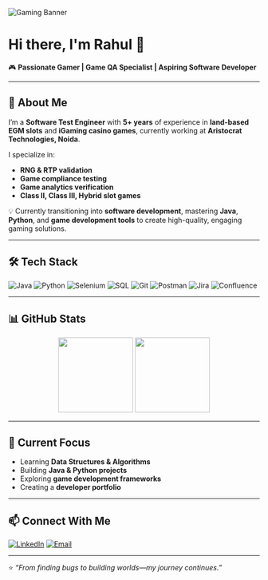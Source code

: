 <!-- Profile Banner -->
![Gaming Banner](https://media1.giphy.com/media/v1.Y2lkPTc5MGI3NjExdGp2M25sMnlsY2MybGh1Mmg4ZGpqYXZ0NXd6ZnhnYjM1c2R2MmhlMiZlcD12MV9pbnRlcm5hbF9naWZfYnlfaWQmY3Q9Zw/53SYcz732rXXxdVn4S/giphy.gif) <!-- Replace with your own custom banner image URL -->

# Hi there, I'm Rahul 👋  

🎮 **Passionate Gamer | Game QA Specialist | Aspiring Software Developer**

---

## 🌟 About Me

I’m a **Software Test Engineer** with **5+ years** of experience in **land-based EGM slots** and **iGaming casino games**, currently working at **Aristocrat Technologies, Noida**.  

I specialize in:
- **RNG & RTP validation**
- **Game compliance testing**
- **Game analytics verification**
- **Class II, Class III, Hybrid slot games**  

💡 Currently transitioning into **software development**, mastering **Java**, **Python**, and **game development tools** to create high-quality, engaging gaming solutions.

---

## 🛠️ Tech Stack

![Java](https://img.shields.io/badge/Java-%23ED8B00.svg?style=for-the-badge&logo=openjdk&logoColor=white)
![Python](https://img.shields.io/badge/Python-%233776AB.svg?style=for-the-badge&logo=python&logoColor=white)
![Selenium](https://img.shields.io/badge/Selenium-%2343B02A.svg?style=for-the-badge&logo=selenium&logoColor=white)
![SQL](https://img.shields.io/badge/SQL-%2300758F.svg?style=for-the-badge&logo=postgresql&logoColor=white)
![Git](https://img.shields.io/badge/Git-%23F05032.svg?style=for-the-badge&logo=git&logoColor=white)
![Postman](https://img.shields.io/badge/Postman-%23FF6C37.svg?style=for-the-badge&logo=postman&logoColor=white)
![Jira](https://img.shields.io/badge/Jira-%230A0FFF.svg?style=for-the-badge&logo=jira&logoColor=white)
![Confluence](https://img.shields.io/badge/Confluence-%230A0FFF.svg?style=for-the-badge&logo=confluence&logoColor=white)

---

## 📊 GitHub Stats

<p align="center">
  <img src="https://github-readme-stats.vercel.app/api?username=yourgithubusername&show_icons=true&theme=tokyonight" height="150" />
  <img src="https://github-readme-stats.vercel.app/api/top-langs/?username=yourgithubusername&layout=compact&theme=tokyonight" height="150" />
</p>

---

## 🚀 Current Focus

- Learning **Data Structures & Algorithms**
- Building **Java & Python projects**
- Exploring **game development frameworks**
- Creating a **developer portfolio**

---

## 📫 Connect With Me

[![LinkedIn](https://img.shields.io/badge/LinkedIn-%230A66C2.svg?&style=for-the-badge&logo=linkedin&logoColor=white)](https://linkedin.com/in/rahul)
[![Email](https://img.shields.io/badge/Email-%23EA4335.svg?&style=for-the-badge&logo=gmail&logoColor=white)](mailto:rahul@example.com)

---

⭐ *“From finding bugs to building worlds—my journey continues.”*

